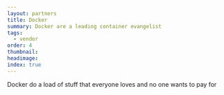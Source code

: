 ```yaml
---
layout: partners
title: Docker
summary: Docker are a leading container evangelist
tags:
  - vendor
order: 4
thumbnail:
headimage:
index: true
---
```


Docker do a load of stuff that everyone loves and no one wants to pay for
